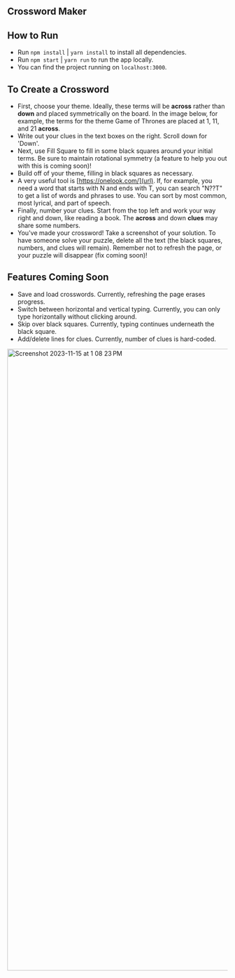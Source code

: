 ## Crossword Maker

## How to Run
 - Run `npm install` | `yarn install` to install all dependencies.
 - Run `npm start`   | `yarn run` to run the app locally.
 - You can find the project running on `localhost:3000`.

## To Create a Crossword
 - First, choose your theme. Ideally, these terms will be **across** rather than **down** and placed symmetrically on the board. In the image below, for example, the terms for the theme Game of Thrones are placed at 1, 11, and 21 **across**.
 - Write out your clues in the text boxes on the right. Scroll down for 'Down'.
 - Next, use Fill Square to fill in some black squares around your initial terms. Be sure to maintain rotational symmetry (a feature to help you out with this is coming soon)!
 - Build off of your theme, filling in black squares as necessary.
 - A very useful tool is [https://onelook.com/](url). If, for example, you need a word that starts with N and ends with T, you can search "N??T" to get a list of words and phrases to use. You can sort by most common, most lyrical, and part of speech.
 - Finally, number your clues. Start from the top left and work your way right and down, like reading a book. The **across** and down **clues** may share some numbers.
 - You've made your crossword! Take a screenshot of your solution. To have someone solve your puzzle, delete all the text (the black squares, numbers, and clues will remain). Remember not to refresh the page, or your puzzle will disappear (fix coming soon)!

## Features Coming Soon
- Save and load crosswords. Currently, refreshing the page erases progress.
- Switch between horizontal and vertical typing. Currently, you can only type horizontally without clicking around.
- Skip over black squares. Currently, typing continues underneath the black square.
- Add/delete lines for clues. Currently, number of clues is hard-coded.

<img width="1418" alt="Screenshot 2023-11-15 at 1 08 23 PM" src="https://github.com/caitlinhenning/crossword-maker/assets/91512183/0ffe5e13-f189-47f7-8cf5-24d4a267cd92">
